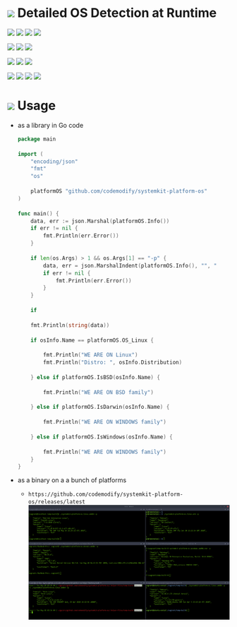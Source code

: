 # ![](https://fonts.gstatic.com/s/i/materialiconsoutlined/flare/v4/24px.svg) Detailed OS Detection at Runtime
[![](https://img.shields.io/github/v/release/codemodify/systemkit-platform-os?style=flat-square)](https://github.com/codemodify/systemkit-platform-os/releases/latest)
![](https://img.shields.io/github/languages/code-size/codemodify/systemkit-platform-os?style=flat-square)
![](https://img.shields.io/github/last-commit/codemodify/systemkit-platform-os?style=flat-square)
[![](https://img.shields.io/badge/license-0--license-brightgreen?style=flat-square)](https://github.com/codemodify/TheFreeLicense)

![](https://img.shields.io/github/workflow/status/codemodify/systemkit-platform-os/qa?style=flat-square)
![](https://img.shields.io/github/issues/codemodify/systemkit-platform-os?style=flat-square)
[![](https://goreportcard.com/badge/github.com/codemodify/systemkit-platform-os?style=flat-square)](https://goreportcard.com/report/github.com/codemodify/systemkit-platform-os)

[![](https://img.shields.io/badge/godoc-reference-brightgreen?style=flat-square)](https://godoc.org/github.com/codemodify/systemkit-platform-os)
![](https://img.shields.io/badge/PRs-welcome-brightgreen.svg?style=flat-square)
![](https://img.shields.io/gitter/room/codemodify/systemkit-platform-os?style=flat-square)

![](https://img.shields.io/github/contributors/codemodify/systemkit-platform-os?style=flat-square)
![](https://img.shields.io/github/stars/codemodify/systemkit-platform-os?style=flat-square)
![](https://img.shields.io/github/watchers/codemodify/systemkit-platform-os?style=flat-square)
![](https://img.shields.io/github/forks/codemodify/systemkit-platform-os?style=flat-square)

# ![](https://fonts.gstatic.com/s/i/materialicons/bookmarks/v4/24px.svg) Usage
- as a library in Go code
	```go
	package main

	import (
		"encoding/json"
		"fmt"
		"os"

		platformOS "github.com/codemodify/systemkit-platform-os"
	)

	func main() {
		data, err := json.Marshal(platformOS.Info())
		if err != nil {
			fmt.Println(err.Error())
		}

		if len(os.Args) > 1 && os.Args[1] == "-p" {
			data, err = json.MarshalIndent(platformOS.Info(), "", "    ")
			if err != nil {
				fmt.Println(err.Error())
			}
		}

		if

		fmt.Println(string(data))

		if osInfo.Name == platformOS.OS_Linux {

			fmt.Println("WE ARE ON Linux")
			fmt.Println("Distro: ", osInfo.Distribution)

		} else if platformOS.IsBSD(osInfo.Name) {

			fmt.Println("WE ARE ON BSD family")

		} else if platformOS.IsDarwin(osInfo.Name) {

			fmt.Println("WE ARE ON WINDOWS family")

		} else if platformOS.IsWindows(osInfo.Name) {

			fmt.Println("WE ARE ON WINDOWS family")
		}
	}
	```

- as a binary on a a bunch of platforms
	- `https://github.com/codemodify/systemkit-platform-os/releases/latest`
	![](https://raw.githubusercontent.com/codemodify/systemkit-platform-os/master/.helper-files/dox/samples.png)
